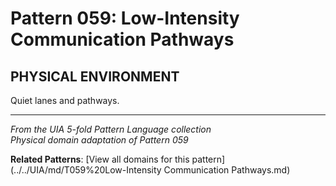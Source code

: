 # Pattern 059: Low-Intensity Communication Pathways

## PHYSICAL ENVIRONMENT

Quiet lanes and pathways.

---

*From the UIA 5-fold Pattern Language collection*  
*Physical domain adaptation of Pattern 059*

**Related Patterns**: [View all domains for this pattern](../../UIA/md/T059%20Low-Intensity Communication Pathways.md)
